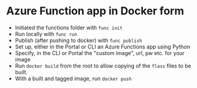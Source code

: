 # Azure Function app in Docker form

* Initiated the functions folder with ``func init``
* Run locally with ``func run``
* Publish (after pushing to docker) with ``func publish``
* Set up, either in the Portal or CLI an Azure Functions app using Python
* Specify, in the CLI or Portal the "custom image", url, pw etc. for your image
* Run ``docker build`` from the root to allow copying of the ``flass`` files to be built.
* With a built and tagged image, run ``docker push``


